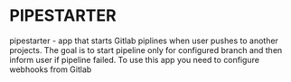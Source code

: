 # PIPESTARTER 

pipestarter - app that starts Gitlab piplines when user pushes to another projects. The goal is to start pipeline only for configured branch and then inform user if pipeline failed. To use this app you need to configure webhooks from Gitlab
